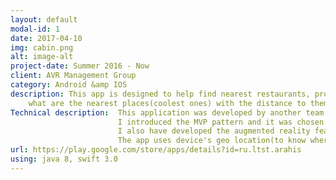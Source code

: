 ```yaml
---
layout: default
modal-id: 1
date: 2017-04-10
img: cabin.png
alt: image-alt
project-date: Summer 2016 - Now
client: AVR Management Group
category: Android &amp IOS
description: This app is designed to help find nearest restaurants, promos and discounts. The main feature is the augmented reality which is automatically switches on when user presses on camera. So in the real-time user can see 
    what are the nearest places(coolest ones) with the distance to them.  Users have also ability to rate the visited places and add the comments on how they spent a time there and bookmark favourite ones.
Technical description:  This application was developed by another team. I have refactored the code and was trying it to be flexible, clean and which follows the best-practices for android framework. 
                        I introduced the MVP pattern and it was chosen because there are a lot of changes in UI(based on the server response) and presenters are good way to handle the logic on what to present and when.
                        I also have developed the augmented reality feature. 
                        The app uses device's geo location(to know where the user is) and identifies in which direction user is going(by getting the accelerometer and gyroscope readings). It also has an Augmented Reality feature which shows on your phone camera surface places near you in real-time. I am a project manager and lead developer.
url: https://play.google.com/store/apps/details?id=ru.ltst.arahis
using: java 8, swift 3.0
---
```

